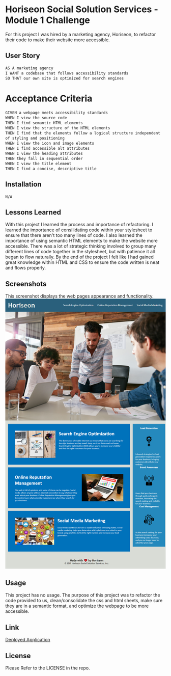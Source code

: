 
# Horiseon Social Solution Services - Module 1 Challenge


For this project I was hired by a marketing agency, Horiseon, to refactor their code to make their website more accessible.



## User Story
~~~
AS A marketing agency
I WANT a codebase that follows accessibility standards
SO THAT our own site is optimized for search engines
~~~
# Acceptance Criteria

~~~
GIVEN a webpage meets accessibility standards
WHEN I view the source code
THEN I find semantic HTML elements
WHEN I view the structure of the HTML elements
THEN I find that the elements follow a logical structure independent of styling and positioning
WHEN I view the icon and image elements
THEN I find accessible alt attributes
WHEN I view the heading attributes
THEN they fall in sequential order
WHEN I view the title element
THEN I find a concise, descriptive title
~~~
## Installation

~~~
N/A
~~~
## Lessons Learned

With this project I learned the process and importance of refactoring. I learned the importance of consilidating code within your stylesheet to ensure that there aren't too many lines of code. I also learned the importance of using semantic HTML elements to make the website more accessible. There was a lot of strategic thinking involved to group many different lines of code together in the stylesheet, but with patience it all began to flow naturally. By the end of the project I felt like I had gained great knowledge within HTML and CSS to ensure the code written is neat and flows properly.

## Screenshots

This screenshot displays the web pages appearance and functionality.
![](assets/images/Module-1-Challenge.png)


## Usage

This project has no usage. The purpose of this project was to refactor the code provided to us, clean/consolidate the css and html sheets, make sure they are in a semantic format, and optimize the webpage to be more accessible.

## Link
[Deployed Application](https://jeaustins27.github.io/Module-1-Challenge/)

## License

Please Refer to the LICENSE in the repo.
